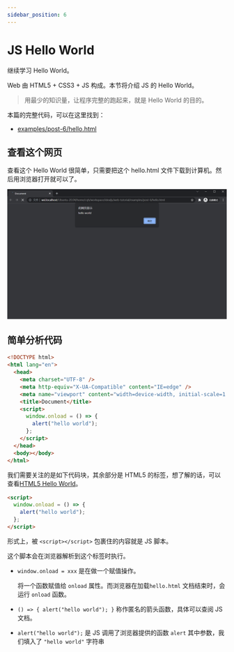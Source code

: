 ```yaml
---
sidebar_position: 6
---
```


# JS Hello World

继续学习 Hello World。

Web 由 HTML5 + CSS3 + JS 构成。本节将介绍 JS 的 Hello World。

> 用最少的知识量，让程序完整的跑起来，就是 Hello World 的目的。

本篇的完整代码，可以在这里找到：

- [examples/post-6/hello.html](https://github.com/idealjs/full-stack-tutorial/blob/main/examples/post-6/hello.html)

## 查看这个网页

查看这个 Hello World 很简单，只需要把这个 hello.html 文件下载到计算机。然后用浏览器打开就可以了。

![预览效果](./post-6-1.png)

## 简单分析代码

```html
<!DOCTYPE html>
<html lang="en">
  <head>
    <meta charset="UTF-8" />
    <meta http-equiv="X-UA-Compatible" content="IE=edge" />
    <meta name="viewport" content="width=device-width, initial-scale=1.0" />
    <title>Document</title>
    <script>
      window.onload = () => {
        alert("hello world");
      };
    </script>
  </head>
  <body></body>
</html>
```

我们需要关注的是如下代码块，其余部分是 HTML5 的标签，想了解的话，可以查看[HTML5 Hello World](https://idealjs.github.io/full-stack-tutorial/docs/post-4)。

```html
<script>
  window.onload = () => {
    alert("hello world");
  };
</script>
```

形式上，被 `<script></script>` 包裹住的内容就是 JS 脚本。

这个脚本会在浏览器解析到这个标签时执行。

- `window.onload = xxx` 是在做一个赋值操作。

  将一个函数赋值给 `onload` 属性。而浏览器在加载`hello.html` 文档结束时，会运行 `onload` 函数。

- `() => { alert("hello world"); }` 称作匿名的箭头函数，具体可以查阅 JS 文档。

- `alert("hello world");` 是 JS 调用了浏览器提供的函数 `alert` 其中参数，我们填入了 `"hello world"` 字符串
